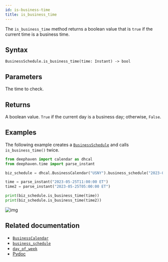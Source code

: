 ```yaml
---
id: is-business-time
title: is_business_time
---
```


The `is_business_time` method returns a boolean value that is `true` if the current time is a business time.

## Syntax

```
BusinessSchedule.is_business_time(time: Instant) -> bool
```

## Parameters

<ParamTable>
<Param name="time" type="Instant">

The time to check.

</Param>
</ParamTable>

## Returns

A boolean value. `True` if the current day is a business day; otherwise, `False`.

## Examples

The following example creates a [`BusinessSchedule`](../business-calendar/business-schedule.md) and calls `is_business_time()` twice.

```python skip-test
from deephaven import calendar as dhcal
from deephaven.time import parse_instant

biz_schedule = dhcal.BusinessCalendar("USNY").business_schedule("2023-05-25")

time = parse_instant("2023-05-25T11:00:00 ET")
time2 = parse_instant("2023-05-25T05:00:00 ET")

print(biz_schedule.is_business_time(time))
print(biz_schedule.is_business_time(time2))
```

![img](../../../../assets/reference/time/is_business_time_ss.png)

## Related documentation

- [`BusinessCalendar`](../business-calendar/BusinessCalendar.md)
- [`business_schedule`](../business-calendar/business-schedule.md)
- [`day_of_week`](../calendar/day-of-week.md)
- [Pydoc](https://deephaven.io/core/pydoc/code/deephaven.calendar.html#deephaven.calendar.BusinessSchedule.is_business_day)
